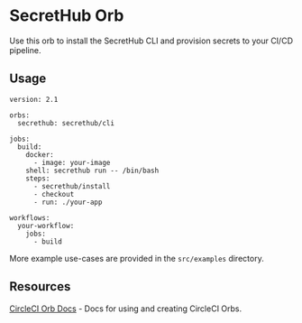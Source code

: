 # SecretHub Orb
Use this orb to install the SecretHub CLI and provision secrets to your CI/CD pipeline.

## Usage

```
version: 2.1

orbs:
  secrethub: secrethub/cli

jobs:
  build:
    docker:
      - image: your-image
    shell: secrethub run -- /bin/bash
    steps:
      - secrethub/install
      - checkout
      - run: ./your-app

workflows:
  your-workflow:
    jobs:
      - build
```

More example use-cases are provided in the `src/examples` directory.

## Resources

[CircleCI Orb Docs](https://circleci.com/docs/2.0/orb-intro/#section=configuration) - Docs for using and creating CircleCI Orbs.
